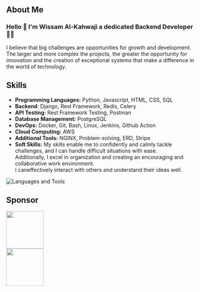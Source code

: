 ## About Me
### Hello 👋 I'm Wissam Al-Kahwaji a dedicated Backend Developer 👨‍💻
I believe that big challenges are opportunities for growth and development. The larger and more complex the
projects, the greater the opportunity for innovation and the creation of exceptional systems that make a difference
in the world of technology.

## Skills
- **Programming Languages:** Python, Javascript, HTML, CSS, SQL
- **Backend**: Django, Rest Framework, Redis, Celery
- **API Testing:** Rest Framework Testing, Postman
- **Database Management:** PostgreSQL
- **DevOps:** Docker, Git, Bash, Linux, Jenkins, Github Action
- **Cloud Computing:** AWS
- **Additional Tools:** NGINX, Problem-solving, ERD, Stripe
- **Soft Skills:** My skills enable me to confidently and calmly tackle challenges, and I can handle difficult situations with ease.<br>
Additionally, I excel in organization and creating an encouraging and collaborative work environment.<br>
I caneffectively interact with others and understand their ideas well.<br>


![Languages and Tools](https://skillicons.dev/icons?i=django,python,html,css,js,postgresql,docker,jenkins,githubactions,linux,bash,aws,nginx,git,postman,redis,stackoverflow,markdown&perline=9)

## Sponsor

<div> 
  <a href="https://www.patreon.com/wissamalkahwaij">
  <img src="https://img.shields.io/badge/Patreon-F96854?style=for-the-badge&logo=patreon&logoColor=white" width="100">
  </a>
  <br>
  <a href="https://www.paypal.me/wissamkahwaji">
<img src="https://img.shields.io/badge/PayPal-00457C?style=for-the-badge&logo=paypal&logoColor=white" width="100">
</div>
  </a>
